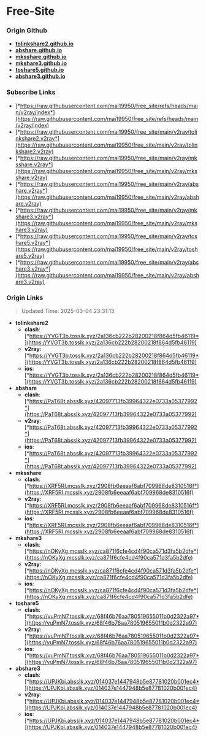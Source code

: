 # Free-Site

### Origin Github

- [**tolinkshare2.github.io**](https://github.com/tolinkshare2/tolinkshare2.github.io)
- [**abshare.github.io**](https://github.com/abshare/abshare.github.io)
- [**mksshare.github.io**](https://github.com/mksshare/mksshare.github.io)
- [**mkshare3.github.io**](https://github.com/mkshare3/mkshare3.github.io)
- [**toshare5.github.io**](https://github.com/toshare5/toshare5.github.io)
- [**abshare3.github.io**](https://github.com/abshare3/abshare3.github.io)

### Subscribe Links

- [*https://raw.githubusercontent.com/mai19950/free_site/refs/heads/main/v2ray/index*](https://raw.githubusercontent.com/mai19950/free_site/refs/heads/main/v2ray/index)
- [*https://raw.githubusercontent.com/mai19950/free_site/main/v2ray/tolinkshare2.v2ray*](https://raw.githubusercontent.com/mai19950/free_site/main/v2ray/tolinkshare2.v2ray)
- [*https://raw.githubusercontent.com/mai19950/free_site/main/v2ray/mksshare.v2ray*](https://raw.githubusercontent.com/mai19950/free_site/main/v2ray/mksshare.v2ray)
- [*https://raw.githubusercontent.com/mai19950/free_site/main/v2ray/abshare.v2ray*](https://raw.githubusercontent.com/mai19950/free_site/main/v2ray/abshare.v2ray)
- [*https://raw.githubusercontent.com/mai19950/free_site/main/v2ray/mkshare3.v2ray*](https://raw.githubusercontent.com/mai19950/free_site/main/v2ray/mkshare3.v2ray)
- [*https://raw.githubusercontent.com/mai19950/free_site/main/v2ray/toshare5.v2ray*](https://raw.githubusercontent.com/mai19950/free_site/main/v2ray/toshare5.v2ray)
- [*https://raw.githubusercontent.com/mai19950/free_site/main/v2ray/abshare3.v2ray*](https://raw.githubusercontent.com/mai19950/free_site/main/v2ray/abshare3.v2ray)

### Origin Links

> Updated Time: 2025-03-04 23:31:13

- **tolinkshare2**
  - **clash**: [*https://YVGT3b.tosslk.xyz/2a136cb222b28200218f864d5fb46119*](https://YVGT3b.tosslk.xyz/2a136cb222b28200218f864d5fb46119)
  - **v2ray**: [*https://YVGT3b.tosslk.xyz/2a136cb222b28200218f864d5fb46119*](https://YVGT3b.tosslk.xyz/2a136cb222b28200218f864d5fb46119)
  - **ios**: [*https://YVGT3b.tosslk.xyz/2a136cb222b28200218f864d5fb46119*](https://YVGT3b.tosslk.xyz/2a136cb222b28200218f864d5fb46119)
- **abshare**
  - **clash**: [*https://PaT68t.absslk.xyz/42097713fb39964322e0733a05377992*](https://PaT68t.absslk.xyz/42097713fb39964322e0733a05377992)
  - **v2ray**: [*https://PaT68t.absslk.xyz/42097713fb39964322e0733a05377992*](https://PaT68t.absslk.xyz/42097713fb39964322e0733a05377992)
  - **ios**: [*https://PaT68t.absslk.xyz/42097713fb39964322e0733a05377992*](https://PaT68t.absslk.xyz/42097713fb39964322e0733a05377992)
- **mksshare**
  - **clash**: [*https://XRF5RI.mcsslk.xyz/2908fb6eeaaf6abf709968de8310516f*](https://XRF5RI.mcsslk.xyz/2908fb6eeaaf6abf709968de8310516f)
  - **v2ray**: [*https://XRF5RI.mcsslk.xyz/2908fb6eeaaf6abf709968de8310516f*](https://XRF5RI.mcsslk.xyz/2908fb6eeaaf6abf709968de8310516f)
  - **ios**: [*https://XRF5RI.mcsslk.xyz/2908fb6eeaaf6abf709968de8310516f*](https://XRF5RI.mcsslk.xyz/2908fb6eeaaf6abf709968de8310516f)
- **mkshare3**
  - **clash**: [*https://nOKyXg.mcsslk.xyz/ca871f6cfe4cd4f90ca571d3fa5b2dfe*](https://nOKyXg.mcsslk.xyz/ca871f6cfe4cd4f90ca571d3fa5b2dfe)
  - **v2ray**: [*https://nOKyXg.mcsslk.xyz/ca871f6cfe4cd4f90ca571d3fa5b2dfe*](https://nOKyXg.mcsslk.xyz/ca871f6cfe4cd4f90ca571d3fa5b2dfe)
  - **ios**: [*https://nOKyXg.mcsslk.xyz/ca871f6cfe4cd4f90ca571d3fa5b2dfe*](https://nOKyXg.mcsslk.xyz/ca871f6cfe4cd4f90ca571d3fa5b2dfe)
- **toshare5**
  - **clash**: [*https://vuPmN7.tosslk.xyz/68f46b76aa780519655011b0d2322a97*](https://vuPmN7.tosslk.xyz/68f46b76aa780519655011b0d2322a97)
  - **v2ray**: [*https://vuPmN7.tosslk.xyz/68f46b76aa780519655011b0d2322a97*](https://vuPmN7.tosslk.xyz/68f46b76aa780519655011b0d2322a97)
  - **ios**: [*https://vuPmN7.tosslk.xyz/68f46b76aa780519655011b0d2322a97*](https://vuPmN7.tosslk.xyz/68f46b76aa780519655011b0d2322a97)
- **abshare3**
  - **clash**: [*https://UPJKbi.absslk.xyz/014037e1447948b5e87781020b001ec4*](https://UPJKbi.absslk.xyz/014037e1447948b5e87781020b001ec4)
  - **v2ray**: [*https://UPJKbi.absslk.xyz/014037e1447948b5e87781020b001ec4*](https://UPJKbi.absslk.xyz/014037e1447948b5e87781020b001ec4)
  - **ios**: [*https://UPJKbi.absslk.xyz/014037e1447948b5e87781020b001ec4*](https://UPJKbi.absslk.xyz/014037e1447948b5e87781020b001ec4)
